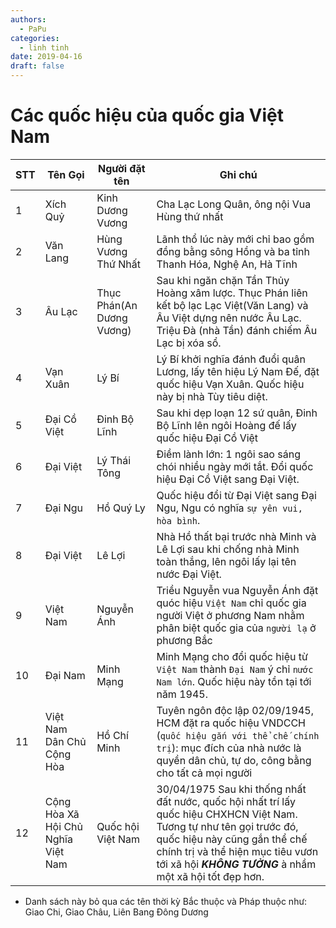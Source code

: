 ```yaml
---
authors:
  - PaPu
categories:
  - linh tinh
date: 2019-04-16
draft: false
---
```


# Các quốc hiệu của quốc gia Việt Nam

<!-- more -->

| STT | Tên Gọi                            | Người đặt tên             | Ghi chú                                                                                                                                                                                                                                                |
| --- | ---------------------------------- | ------------------------- | ------------------------------------------------------------------------------------------------------------------------------------------------------------------------------------------------------------------------------------------------------ |
| 1   | Xích Quỷ                           | Kinh Dương Vương          | Cha Lạc Long Quân, ông nội Vua Hùng thứ nhất                                                                                                                                                                                                           |
| 2   | Văn Lang                           | Hùng Vương Thứ Nhất       | Lãnh thổ lúc này mới chỉ bao gồm đồng bằng sông Hồng và ba tỉnh Thanh Hóa, Nghệ An, Hà Tĩnh                                                                                                                                                            |
| 3   | Âu Lạc                             | Thục Phán(An Dương Vương) | Sau khi ngăn chặn Tần Thủy Hoàng xâm lược. Thục Phán liên kết bộ lạc Lạc Việt(Văn Lang) và Âu Việt dựng nên nước Âu Lạc. Triệu Đà (nhà Tần) đánh chiếm Âu Lạc bị xóa sổ.                                                                               |
| 4   | Vạn Xuân                           | Lý Bí                     | Lý Bí khởi nghĩa đánh đuổi quân Lương, lấy tên hiệu Lý Nam Đế, đặt quốc hiệu Vạn Xuân. Quốc hiệu này bị nhà Tùy tiêu diệt.                                                                                                                             |
| 5   | Đại Cồ Việt                        | Đinh Bộ Lĩnh              | Sau khi dẹp loạn 12 sứ quân, Đinh Bộ Lĩnh lên ngôi Hoàng đế lấy quốc hiệu Đại Cồ Việt                                                                                                                                                                  |
| 6   | Đại Việt                           | Lý Thái Tông              | Điềm lành lớn: 1 ngôi sao sáng chói nhiều ngày mới tắt. Đổi quốc hiệu Đại Cồ Việt sang Đại Việt.                                                                                                                                                       |
| 7   | Đại Ngu                            | Hồ Quý Ly                 | Quốc hiệu đổi từ Đại Việt sang Đại Ngu, Ngu có nghĩa `sự yên vui, hòa bình`.                                                                                                                                                                           |
| 8   | Đại Việt                           | Lê Lợi                    | Nhà Hồ thất bại trước nhà Minh và Lê Lợi sau khi chống nhà Minh toàn thắng, lên ngôi lấy lại tên nước Đại Việt.                                                                                                                                        |
| 9   | Việt Nam                           | Nguyễn Ánh                | Triều Nguyễn vua Nguyễn Ánh đặt quóc hiệu `Việt Nam` chỉ quốc gia người Việt ở phương Nam nhằm phân biệt quốc gia của `người lạ` ở phương Bắc                                                                                                          |
| 10  | Đại Nam                            | Minh Mạng                 | Minh Mạng cho đổi quốc hiệu từ `Việt Nam` thành `Đại Nam` ý chỉ `nước Nam lớn`. Quốc hiệu này tồn tại tới năm 1945.                                                                                                                                    |
| 11  | Việt Nam Dân Chủ Cộng Hòa          | Hồ Chí Minh               | Tuyên ngôn độc lập 02/09/1945, HCM đặt ra quốc hiệu VNDCCH (`quốc hiệu gắn với thể chế chính trị`): mục đích của nhà nước là quyền dân chủ, tự do, công bằng cho tất cả mọi người                                                                      |
| 12  | Cộng Hòa Xã Hội Chủ Nghĩa Việt Nam | Quốc hội Việt Nam         | 30/04/1975 Sau khi thống nhất đất nước, quốc hội nhất trí lấy quốc hiệu CHXHCN Việt Nam. Tương tự như tên gọi trước đó, quốc hiệu này cũng gắn thể chế chính trị và thể hiện mục tiêu vươn tới xã hội **_KHÔNG TƯỞNG_** à nhầm một xã hội tốt đẹp hơn. |

- Danh sách này bỏ qua các tên thời kỳ Bắc thuộc và Pháp thuộc như: Giao Chi, Giao Châu, Liên Bang Đông Dương
